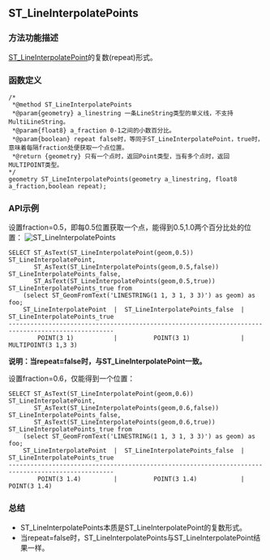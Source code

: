 ## <span id='ST_LineInterpolatePoints'>ST_LineInterpolatePoints</span>
### 方法功能描述
[ST_LineInterpolatePoint](./ST_LineInterpolatePoint.html)的复数(repeat)形式。
### 函数定义
```
/*
 *@method ST_LineInterpolatePoints
 *@param{geometry} a_linestring 一条LineString类型的单义线，不支持MultiLineString。
 *@param{float8} a_fraction 0-1之间的小数百分比。
 *@param{boolean} repeat false时，等同于ST_LineInterpolatePoint，true时，意味着每隔fraction处便获取一个点位置。
 *@return {geometry} 只有一个点时，返回Point类型，当有多个点时，返回MULTIPOINT类型。
*/
geometry ST_LineInterpolatePoints(geometry a_linestring, float8 a_fraction,boolean repeat);
```


### API示例

设置fraction=0.5，即每0.5位置获取一个点，能得到0.5,1.0两个百分比处的位置：
![ST_LineInterpolatePoints]({{book.service}}/images/LinearReferencing/ST_LineInterpolatePoints.png)

```
SELECT ST_AsText(ST_LineInterpolatePoint(geom,0.5)) ST_LineInterpolatePoint,
	   ST_AsText(ST_LineInterpolatePoints(geom,0.5,false)) ST_LineInterpolatePoints_false, 
	   ST_AsText(ST_LineInterpolatePoints(geom,0.5,true)) ST_LineInterpolatePoints_true from 
	(select ST_GeomFromText('LINESTRING(1 1, 3 1, 3 3)') as geom) as foo;
    ST_LineInterpolatePoint  |  ST_LineInterpolatePoints_false  |  ST_LineInterpolatePoints_true
---------------------------------------------------------------------------------------------------
        POINT(3 1)           |          POINT(3 1)              |       MULTIPOINT(3 1,3 3)
```
**说明：当repeat=false时，与ST_LineInterpolatePoint一致。**

设置fraction=0.6，仅能得到一个位置：

```
SELECT ST_AsText(ST_LineInterpolatePoint(geom,0.6)) ST_LineInterpolatePoint,
	   ST_AsText(ST_LineInterpolatePoints(geom,0.6,false)) ST_LineInterpolatePoints_false, 
	   ST_AsText(ST_LineInterpolatePoints(geom,0.6,true)) ST_LineInterpolatePoints_true from 
	(select ST_GeomFromText('LINESTRING(1 1, 3 1, 3 3)') as geom) as foo;
    ST_LineInterpolatePoint  |  ST_LineInterpolatePoints_false  |  ST_LineInterpolatePoints_true
---------------------------------------------------------------------------------------------------
        POINT(3 1.4)         |          POINT(3 1.4)            |       POINT(3 1.4)
```



### 总结
* ST_LineInterpolatePoints本质是ST_LineInterpolatePoint的复数形式。
* 当repeat=false时，ST_LineInterpolatePoints与ST_LineInterpolatePoint结果一样。